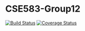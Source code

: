 # CSE583-Group12
[![Build Status](https://travis-ci.org/JingC123/CSE583-Group12.svg?branch=main)](https://travis-ci.org/JingC123/CSE583-Group12)
[![Coverage Status](https://coveralls.io/repos/github/Hongkl/CSE583-Group12/badge.svg)](https://coveralls.io/github/Hongkl/CSE583-Group12)
